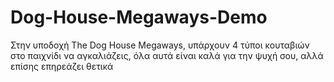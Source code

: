 # Dog-House-Megaways-Demo
Στην υποδοχή The Dog House Megaways, υπάρχουν 4 τύποι κουταβιών στο παιχνίδι να αγκαλιάζεις, όλα αυτά είναι καλά για την ψυχή σου, αλλά επίσης επηρεάζει θετικά
